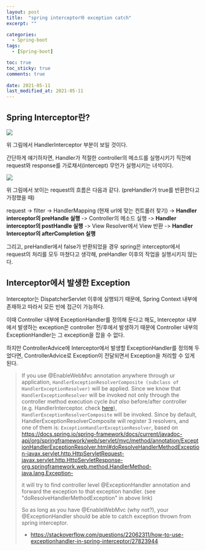 ```yaml
---
layout: post
title:  "spring interceptor와 exception catch"
excerpt: ""

categories:
  - Spring-boot
tags:
  - [Spring-boot]

toc: true
toc_sticky: true
comments: true
 
date: 2021-05-11
last_modified_at: 2021-05-11
---
```

## Spring Interceptor란?

![](https://img1.daumcdn.net/thumb/R1280x0/?scode=mtistory2&fname=http%3A%2F%2Fcfile10.uf.tistory.com%2Fimage%2F992590395ABF406F180F86)

위 그림에서 HandlerInterceptor 부분이 보일 것이다.

간단하게 얘기하자면, Handler가 적절한 controller의 메소드를 실행시키기 직전에 request와 response를 가로채서(intercept) 무언가 실행시키는 녀석이다.

![](https://media.vlpt.us/images/y_dragonrise/post/26c193b6-9148-4f51-a3b6-63d23e2cffcc/image.png)

위 그림에서 보이는 request의 흐름은 다음과 같다. (preHandler가 true를 반환한다고 가정했을 때)

request -> filter -> HandlerMapping (현재 url에 맞는 컨트롤러 찾기) -> **Handler interceptor의 preHandle 실행** -> Controller의 메소드 실행 -> **Handler interceptor의 postHandle 실행** -> View Resolver에서 View 반환 -> **Handler Interceptor의 afterCompletion 실행**



그리고, preHandler에서 false가 반환되었을 경우 spring은 interceptor에서 request의 처리를 모두 마쳤다고 생각해, preHandler 이후의 작업을 실행시키지 않는다.



## Interceptor에서 발생한 Exception

Interceptor는 DispatcherServlet 이후에 실행되기 때문에, Spring Context 내부에 존재하고 따라서 모든 빈에 접근이 가능하다.

이때 Controller 내부에 ExceptionHandler를 정의해 둔다고 해도, Interceptor 내부에서 발생하는 exception은 controller 전/후에서 발생하기 때문에 Controller 내부의 ExceptionHandler는 그 exception을 잡을 수 없다.

하지만 ControllerAdvice에 Interceptor에서 발생할 ExceptionHandler를 정의해 두었다면, ControllerAdvice로 Exception이 전달되면서 Exception을 처리할 수 있게 된다.

>If you use @EnableWebMvc annotation anywhere through ur application, `HandlerExceptionResolverComposite (subclass of HandlerExceptionResolver)` will be applied. Since we know that `HandlerExceptionResolver` will be invoked not only through the controller method execution cycle *but also* before/after controller (e.g. HandlerInterceptor. check [here](https://www.logicbig.com/tutorials/spring-framework/spring-web-mvc/handler-exception-resolver.html)), `HandlerExceptionResolverComposite` will be invoked. Since by default, HandlerExceptionResolverComposite will register 3 resolvers, and one of them is: `ExceptionHandlerExceptionResolver`, based on https://docs.spring.io/spring-framework/docs/current/javadoc-api/org/springframework/web/servlet/mvc/method/annotation/ExceptionHandlerExceptionResolver.html#doResolveHandlerMethodException-javax.servlet.http.HttpServletRequest-javax.servlet.http.HttpServletResponse-org.springframework.web.method.HandlerMethod-java.lang.Exception-
>
>it will try to find controller level @ExceptionHandler annotation and forward the exception to that exception handler. (see "doResolveHandlerMethodException" in above link)
>
>So as long as you have @EnableWebMvc (why not?), your @ExceptionHandler should be able to catch exception thrown from spring interceptor.
>
>- <https://stackoverflow.com/questions/22062311/how-to-use-exceptionhandler-in-spring-interceptor/27823944>


